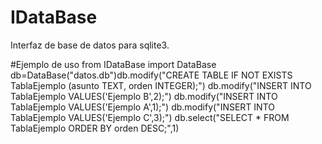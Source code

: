 # IDataBase
Interfaz de base de datos para sqlite3.

#Ejemplo de uso
from IDataBase import DataBase
db=DataBase("datos.db")db.modify("CREATE TABLE IF NOT EXISTS TablaEjemplo (asunto TEXT, orden INTEGER);")
db.modify("INSERT INTO TablaEjemplo VALUES('Ejemplo B',2);")
db.modify("INSERT INTO TablaEjemplo VALUES('Ejemplo A',1);")
db.modify("INSERT INTO TablaEjemplo VALUES('Ejemplo C',3);")
db.select("SELECT * FROM TablaEjemplo ORDER BY orden DESC;",1)
